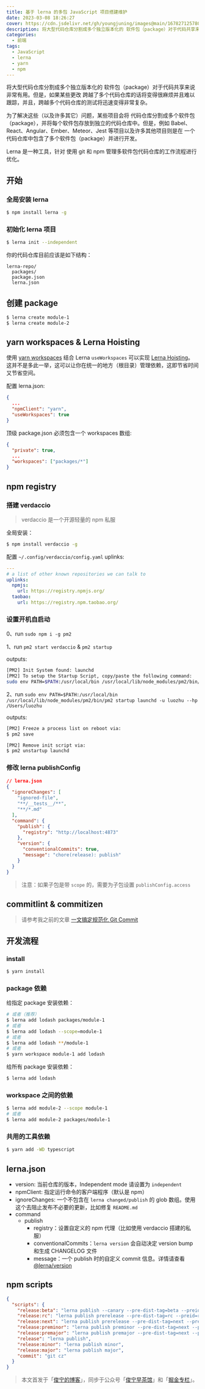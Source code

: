 ```yaml
---
title: 基于 lerna 的多包 JavaScript 项目搭建维护
date: 2023-03-08 18:26:27
cover: https://cdn.jsdelivr.net/gh/youngjuning/images@main/1678271257803.png
description: 将大型代码仓库分割成多个独立版本化的 软件包（package）对于代码共享来说非常有用。但是，如果某些更改 跨越了多个代码仓库的话将变得很麻烦并且难以跟踪，并且，跨越多个代码仓库的测试将迅速变得非常复杂。
categories:
  - 前端
tags:
  - JavaScript
  - lerna
  - yarn
  - npm
---
```


将大型代码仓库分割成多个独立版本化的 软件包（package）对于代码共享来说非常有用。但是，如果某些更改 跨越了多个代码仓库的话将变得很麻烦并且难以跟踪，并且，跨越多个代码仓库的测试将迅速变得非常复杂。

为了解决这些（以及许多其它）问题，某些项目会将 代码仓库分割成多个软件包（package），并将每个软件包存放到独立的代码仓库中。但是，例如 Babel、 React、Angular、Ember、Meteor、Jest 等项目以及许多其他项目则是在 一个代码仓库中包含了多个软件包（package）并进行开发。

Lerna 是一种工具，针对 使用 git 和 npm 管理多软件包代码仓库的工作流程进行优化。

## 开始

### 全局安装 lerna

```sh
$ npm install lerna -g
```

### 初始化 lerna 项目

```sh
$ lerna init --independent
```

你的代码仓库目前应该是如下结构：

```
lerna-repo/
  packages/
  package.json
  lerna.json
```

## 创建 package

```sh
$ lerna create module-1
$ lerna create module-2
```

## yarn workspaces & Lerna Hoisting

使用 [yarn workspaces](https://yarnpkg.com/lang/zh-Hans/docs/workspaces/) 结合 Lerna `useWorkspaces` 可以实现 [Lerna Hoisting](https://github.com/lerna/lerna/blob/main/doc/hoist.md)。这并不是多此一举，这可以让你在统一的地方（根目录）管理依赖，这即节省时间又节省空间。

配置 lerna.json:

```json
{
  ...
  "npmClient": "yarn",
  "useWorkspaces": true
}
```

顶级 package.json 必须包含一个 workspaces 数组:

```json
{
  "private": true,
  ...
  "workspaces": ["packages/*"]
}
```

## npm registry

### 搭建 verdaccio

> verdaccio 是一个开源轻量的 npm 私服

全局安装：

```sh
$ npm install verdaccio -g
```

配置 `~/.config/verdaccio/config.yaml` uplinks:

```yml
---
# a list of other known repositories we can talk to
uplinks:
  npmjs:
    url: https://registry.npmjs.org/
  taobao:
    url: https://registry.npm.taobao.org/
```

### 设置开机自启动

0、run `sudo npm i -g pm2`

1、run `pm2 start verdaccio` & `pm2 startup`

outputs:

```sh
[PM2] Init System found: launchd
[PM2] To setup the Startup Script, copy/paste the following command:
sudo env PATH=$PATH:/usr/local/bin /usr/local/lib/node_modules/pm2/bin/pm2 startup launchd -u luozhu --hp /Users/luozhu
```

2、run `sudo env PATH=$PATH:/usr/local/bin /usr/local/lib/node_modules/pm2/bin/pm2 startup launchd -u luozhu --hp /Users/luozhu`

outputs:

```sh
[PM2] Freeze a process list on reboot via:
$ pm2 save

[PM2] Remove init script via:
$ pm2 unstartup launchd
```

### 修改 lerna publishConfig

```json
// lerna.json
{
  "ignoreChanges": [
    "ignored-file",
    "**/__tests__/**",
    "**/*.md"
  ],
  "command": {
    "publish": {
      "registry": "http://localhost:4873"
    },
    "version": {
      "conventionalCommits": true,
      "message": "chore(release): publish"
    }
  }
}
```

> 注意：如果子包是带 `scope` 的，需要为子包设置 `publishConfig.access`

## commitlint & commitizen

> 请参考我之前的文章 [一文搞定规范化 Git Commit](https://juejin.im/post/6877462747631026190)

## 开发流程

### install

```sh
$ yarn install
```

### package 依赖

给指定 package 安装依赖：

```sh
# 或者（推荐）
$ lerna add lodash packages/module-1
# 或者
$ lerna add lodash --scope=module-1
# 或者
$ lerna add lodash **/module-1
# 或者
$ yarn workspace module-1 add lodash
```

给所有 package 安装依赖：

```sh
$ lerna add lodash
```

### workspace 之间的依赖

```sh
$ lerna add module-2 --scope module-1
# 或者
$ lerna add module-2 packages/module-1
```

### 共用的工具依赖

```sh
$ yarn add -WD typescript
```

## lerna.json

- version: 当前仓库的版本，Independent mode 请设置为 `independent`
- npmClient: 指定运行命令的客户端程序（默认是 npm）
- ignoreChanges: 一个不包含在 `lerna changed/publish` 的 glob 数组。使用这个去阻止发布不必要的更新，比如修复 `README.md`
- command
  - publish
    - registry：设置自定义的 npm 代理（比如使用 verdaccio 搭建的私服）
    - conventionalCommits：`lerna version` 会自动决定 version bump 和生成 CHANGELOG 文件
    - message：一个 publish 时的自定义 commit 信息。详情请查看[@lerna/version](https://github.com/lerna/lerna/blob/main/commands/version#--message-msg)

## npm scripts

```json
{
  "scripts": {
    "release:beta": "lerna publish --canary --pre-dist-tag=beta --preid=beta --yes",
    "release:rc": "lerna publish prerelease --pre-dist-tag=rc --preid=rc",
    "release:next": "lerna publish prerelease --pre-dist-tag=next --preid=next",
    "release:preminor": "lerna publish preminor --pre-dist-tag=next --preid=next",
    "release:premajor": "lerna publish premajor --pre-dist-tag=next --preid=next",
    "release": "lerna publish",
    "release:minor": "lerna publish minor",
    "release:major": "lerna publish major",
    "commit": "git cz"
  }
}
```

> 本文首发于「[俊宁的博客](https://www.youngjuning.cn/)」，同步于公众号「[俊宁早茶馆](https://cdn.jsdelivr.net/gh/youngjuning/images/20210418112129.jpeg)」和「[掘金专栏](https://juejin.cn/user/325111174662855)」。
